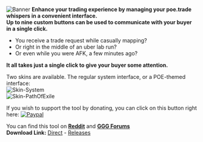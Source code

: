 ![Banner](https://raw.githubusercontent.com/lemasato/POE-Trades-Companion/master/Resources/Others/ForumBanner.png)
**Enhance your trading experience by managing your poe.trade whispers in a convenient interface.**  
**Up to nine custom buttons can be used to communicate with your buyer in a single click.**  

- You receive a trade request while casually mapping?  
- Or right in the middle of an uber lab run?  
- Or even while you were AFK, a few minutes ago?  

**It all takes just a single click to give your buyer some attention.**

Two skins are available. The regular system interface, or a POE-themed interface:  
![Skin-System](https://raw.githubusercontent.com/lemasato/POE-Trades-Companion/master/Screenshots/GUI%20Trades%20System.png)  
![Skin-PathOfExile](https://raw.githubusercontent.com/lemasato/POE-Trades-Companion/master/Screenshots/GUI%20Trades%20PathOfExile.png)

If you wish to support the tool by donating, you can click on this button right here: [![Paypal](https://raw.githubusercontent.com/lemasato/POE-Trades-Companion/master/Resources/Others/DonatePaypal.png)](https://www.paypal.com/cgi-bin/webscr?cmd=_s-xclick&hosted_button_id=BSWU76BLQBMCU)


You can find this tool on **[Reddit](https://www.reddit.com/r/pathofexile/comments/57oo3h)** and **[GGG Forums](https://www.pathofexile.com/forum/view-thread/1755148)**  
**Download Link:** [Direct](https://raw.githubusercontent.com/lemasato/POE-Trades-Companion/master/POE%20Trades%20Companion.exe) - [Releases](https://github.com/lemasato/POE-Trades-Companion/releases/latest)